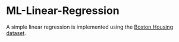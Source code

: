 # ML-Linear-Regression
A simple linear regression is implemented using the [Boston Housing dataset](https://archive.ics.uci.edu/ml/machine-learning-databases/housing/housing.data).
